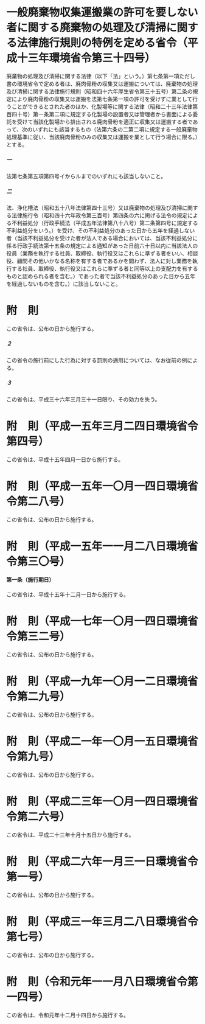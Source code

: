 # 一般廃棄物収集運搬業の許可を要しない者に関する廃棄物の処理及び清掃に関する法律施行規則の特例を定める省令（平成十三年環境省令第三十四号）
廃棄物の処理及び清掃に関する法律（以下「法」という。）第七条第一項ただし書の環境省令で定める者は、廃肉骨粉の収集又は運搬については、廃棄物の処理及び清掃に関する法律施行規則（昭和四十六年厚生省令第三十五号）第二条の規定により廃肉骨粉の収集又は運搬を法第七条第一項の許可を受けずに業として行うことができるとされた者のほか、化製場等に関する法律（昭和二十三年法律第百四十号）第一条第二項に規定する化製場の設置者又は管理者から書面による委託を受けて当該化製場から排出される廃肉骨粉を適正に収集又は運搬する者であって、次のいずれにも該当するもの（法第六条の二第二項に規定する一般廃棄物処理基準に従い、当該廃肉骨粉のみの収集又は運搬を業として行う場合に限る。）とする。
##### 一
法第七条第五項第四号イからルまでのいずれにも該当しないこと。
##### 二
法、浄化槽法（昭和五十八年法律第四十三号）又は廃棄物の処理及び清掃に関する法律施行令（昭和四十六年政令第三百号）第四条の六に掲げる法令の規定による不利益処分（行政手続法（平成五年法律第八十八号）第二条第四号に規定する不利益処分をいう。）を受け、その不利益処分のあった日から五年を経過しない者（当該不利益処分を受けた者が法人である場合においては、当該不利益処分に係る行政手続法第十五条の規定による通知があった日前六十日以内に当該法人の役員（業務を執行する社員、取締役、執行役又はこれらに準ずる者をいい、相談役、顧問その他いかなる名称を有する者であるかを問わず、法人に対し業務を執行する社員、取締役、執行役又はこれらに準ずる者と同等以上の支配力を有するものと認められる者を含む。）であった者で当該不利益処分のあった日から五年を経過しないものを含む。）に該当しないこと。
# 附　則
この省令は、公布の日から施行する。
##### ２
この省令の施行前にした行為に対する罰則の適用については、なお従前の例による。
##### ３
この省令は、平成三十六年三月三十一日限り、その効力を失う。
# 附　則（平成一五年三月二四日環境省令第四号）
この省令は、平成十五年四月一日から施行する。
# 附　則（平成一五年一〇月一四日環境省令第二八号）
この省令は、公布の日から施行する。
# 附　則（平成一五年一一月二八日環境省令第三〇号）
#### 第一条（施行期日）
この省令は、平成十五年十二月一日から施行する。
# 附　則（平成一七年一〇月一四日環境省令第三二号）
この省令は、公布の日から施行する。
# 附　則（平成一九年一〇月一二日環境省令第二九号）
この省令は、公布の日から施行する。
# 附　則（平成二一年一〇月一五日環境省令第九号）
この省令は、公布の日から施行する。
# 附　則（平成二三年一〇月一四日環境省令第二六号）
この省令は、平成二十三年十月十五日から施行する。
# 附　則（平成二六年一月三一日環境省令第一号）
この省令は、公布の日から施行する。
# 附　則（平成三一年三月二八日環境省令第七号）
この省令は、公布の日から施行する。
# 附　則（令和元年一一月八日環境省令第一四号）
この省令は、令和元年十二月十四日から施行する。

